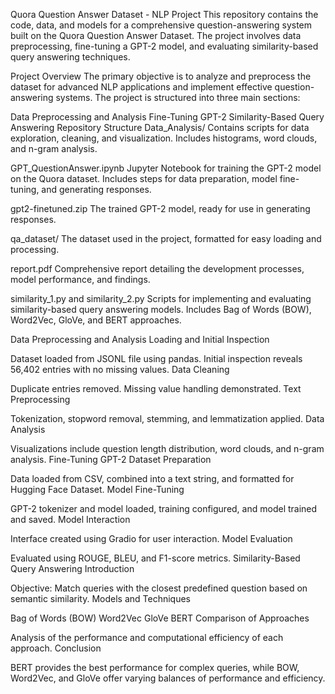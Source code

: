 Quora Question Answer Dataset - NLP Project
This repository contains the code, data, and models for a comprehensive question-answering system built on the Quora Question Answer Dataset. The project involves data preprocessing, fine-tuning a GPT-2 model, and evaluating similarity-based query answering techniques.

Project Overview
The primary objective is to analyze and preprocess the dataset for advanced NLP applications and implement effective question-answering systems. The project is structured into three main sections:

Data Preprocessing and Analysis
Fine-Tuning GPT-2
Similarity-Based Query Answering
Repository Structure
Data_Analysis/
Contains scripts for data exploration, cleaning, and visualization. Includes histograms, word clouds, and n-gram analysis.

GPT_QuestionAnswer.ipynb
Jupyter Notebook for training the GPT-2 model on the Quora dataset. Includes steps for data preparation, model fine-tuning, and generating responses.

gpt2-finetuned.zip
The trained GPT-2 model, ready for use in generating responses.

qa_dataset/
The dataset used in the project, formatted for easy loading and processing.

report.pdf
Comprehensive report detailing the development processes, model performance, and findings.

similarity_1.py and similarity_2.py
Scripts for implementing and evaluating similarity-based query answering models. Includes Bag of Words (BOW), Word2Vec, GloVe, and BERT approaches.

Data Preprocessing and Analysis
Loading and Initial Inspection

Dataset loaded from JSONL file using pandas.
Initial inspection reveals 56,402 entries with no missing values.
Data Cleaning

Duplicate entries removed.
Missing value handling demonstrated.
Text Preprocessing

Tokenization, stopword removal, stemming, and lemmatization applied.
Data Analysis

Visualizations include question length distribution, word clouds, and n-gram analysis.
Fine-Tuning GPT-2
Dataset Preparation

Data loaded from CSV, combined into a text string, and formatted for Hugging Face Dataset.
Model Fine-Tuning

GPT-2 tokenizer and model loaded, training configured, and model trained and saved.
Model Interaction

Interface created using Gradio for user interaction.
Model Evaluation

Evaluated using ROUGE, BLEU, and F1-score metrics.
Similarity-Based Query Answering
Introduction

Objective: Match queries with the closest predefined question based on semantic similarity.
Models and Techniques

Bag of Words (BOW)
Word2Vec
GloVe
BERT
Comparison of Approaches

Analysis of the performance and computational efficiency of each approach.
Conclusion

BERT provides the best performance for complex queries, while BOW, Word2Vec, and GloVe offer varying balances of performance and efficiency.
